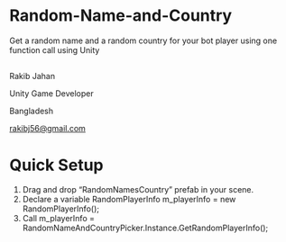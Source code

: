 # Random-Name-and-Country
Get a random name and a random country for your bot player using one function call using Unity


## 

Rakib Jahan

Unity Game Developer

Bangladesh

rakibj56@gmail.com


# Quick Setup



1. Drag and drop “RandomNamesCountry” prefab in your scene.
2. Declare a variable RandomPlayerInfo m_playerInfo = new RandomPlayerInfo();
3. Call m_playerInfo = RandomNameAndCountryPicker.Instance.GetRandomPlayerInfo();

<!-- Docs to Markdown version 1.0β17 -->
